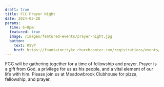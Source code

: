 ```yaml
---
draft: true
title: FCC Prayer Night
date: 2024-02-28
params:
  time: 6–8pm
  featured: true
  image: /images/featured-events/prayer-night.jpg
  button:
    text: RSVP
    href: https://fountaincitykc.churchcenter.com/registrations/events/2142702
---
```

FCC will be gathering together for a time of fellowship and prayer. Prayer is a gift from God, a privilege for us as his people, and a vital element of our life with him. Please join us at Meadowbrook Clubhouse for pizza, fellowship, and prayer.
